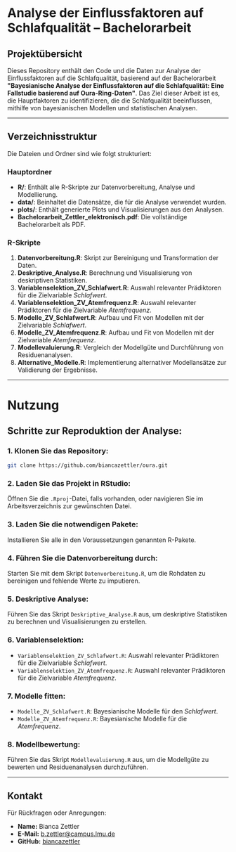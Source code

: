 # Analyse der Einflussfaktoren auf Schlafqualität – Bachelorarbeit

## Projektübersicht
Dieses Repository enthält den Code und die Daten zur Analyse der Einflussfaktoren auf die Schlafqualität, basierend auf der Bachelorarbeit **"Bayesianische Analyse der Einflussfaktoren auf die Schlafqualität: Eine Fallstudie basierend auf Oura-Ring-Daten"**. Das Ziel dieser Arbeit ist es, die Hauptfaktoren zu identifizieren, die die Schlafqualität beeinflussen, mithilfe von bayesianischen Modellen und statistischen Analysen.

---

## Verzeichnisstruktur
Die Dateien und Ordner sind wie folgt strukturiert:

### **Hauptordner**
- **R/**: Enthält alle R-Skripte zur Datenvorbereitung, Analyse und Modellierung.
- **data/**: Beinhaltet die Datensätze, die für die Analyse verwendet wurden.
- **plots/**: Enthält generierte Plots und Visualisierungen aus den Analysen.
- **Bachelorarbeit_Zettler_elektronisch.pdf**: Die vollständige Bachelorarbeit als PDF.

### **R-Skripte**
1. **Datenvorbereitung.R**: Skript zur Bereinigung und Transformation der Daten.
2. **Deskriptive_Analyse.R**: Berechnung und Visualisierung von deskriptiven Statistiken.
3. **Variablenselektion_ZV_Schlafwert.R**: Auswahl relevanter Prädiktoren für die Zielvariable *Schlafwert*.
4. **Variablenselektion_ZV_Atemfrequenz.R**: Auswahl relevanter Prädiktoren für die Zielvariable *Atemfrequenz*.
5. **Modelle_ZV_Schlafwert.R**: Aufbau und Fit von Modellen mit der Zielvariable *Schlafwert*.
6. **Modelle_ZV_Atemfrequenz.R**: Aufbau und Fit von Modellen mit der Zielvariable *Atemfrequenz*.
7. **Modellevaluierung.R**: Vergleich der Modellgüte und Durchführung von Residuenanalysen.
8. **Alternative_Modelle.R**: Implementierung alternativer Modellansätze zur Validierung der Ergebnisse.

---

# Nutzung

## Schritte zur Reproduktion der Analyse:

### 1. Klonen Sie das Repository:
```bash
git clone https://github.com/biancazettler/oura.git
```

### 2. Laden Sie das Projekt in RStudio:
Öffnen Sie die `.Rproj`-Datei, falls vorhanden, oder navigieren Sie im Arbeitsverzeichnis zur gewünschten Datei.

### 3. Laden Sie die notwendigen Pakete:
Installieren Sie alle in den Voraussetzungen genannten R-Pakete.

### 4. Führen Sie die Datenvorbereitung durch:
Starten Sie mit dem Skript `Datenvorbereitung.R`, um die Rohdaten zu bereinigen und fehlende Werte zu imputieren.

### 5. Deskriptive Analyse:
Führen Sie das Skript `Deskriptive_Analyse.R` aus, um deskriptive Statistiken zu berechnen und Visualisierungen zu erstellen.

### 6. Variablenselektion:
- `Variablenselektion_ZV_Schlafwert.R`: Auswahl relevanter Prädiktoren für die Zielvariable *Schlafwert*.
- `Variablenselektion_ZV_Atemfrequenz.R`: Auswahl relevanter Prädiktoren für die Zielvariable *Atemfrequenz*.

### 7. Modelle fitten:
- `Modelle_ZV_Schlafwert.R`: Bayesianische Modelle für den *Schlafwert*.
- `Modelle_ZV_Atemfrequenz.R`: Bayesianische Modelle für die *Atemfrequenz*.

### 8. Modellbewertung:
Führen Sie das Skript `Modellevaluierung.R` aus, um die Modellgüte zu bewerten und Residuenanalysen durchzuführen.

---

## Kontakt

Für Rückfragen oder Anregungen:
- **Name:** Bianca Zettler
- **E-Mail:** [b.zettler@campus.lmu.de](mailto:b.zettler@campus.lmu.de)
- **GitHub:** [biancazettler](https://github.com/biancazettler)

